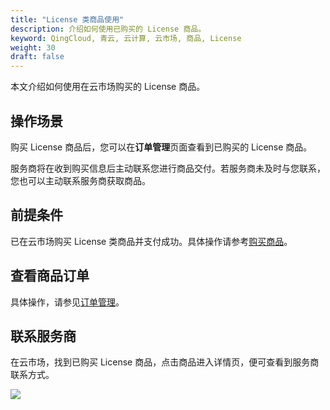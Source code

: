 ```yaml
---
title: "License 类商品使用"
description: 介绍如何使用已购买的 License 商品。
keyword: QingCloud, 青云, 云计算, 云市场, 商品, License
weight: 30
draft: false
---
```


本文介绍如何使用在云市场购买的 License 商品。

## 操作场景

购买 License 商品后，您可以在**订单管理**页面查看到已购买的 License 商品。

服务商将在收到购买信息后主动联系您进行商品交付。若服务商未及时与您联系，您也可以主动联系服务商获取商品。

## 前提条件

已在云市场购买 License 类商品并支付成功。具体操作请参考[购买商品](/appcenter/market/manual/20_purchase_app/)。

## 查看商品订单

具体操作，请参见[订单管理](/appcenter/market/manual/27_mge_order/)。

## 联系服务商

在云市场，找到已购买 License 商品，点击商品进入详情页，便可查看到服务商联系方式。

<img src="../../../_images/connect_provider.png" />

